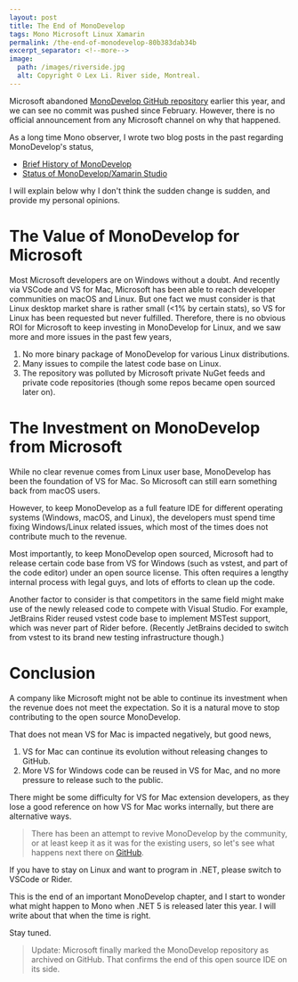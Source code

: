 ```yaml
---
layout: post
title: The End of MonoDevelop
tags: Mono Microsoft Linux Xamarin
permalink: /the-end-of-monodevelop-80b383dab34b
excerpt_separator: <!--more-->
image: 
  path: /images/riverside.jpg
  alt: Copyright © Lex Li. River side, Montreal.
---
```


Microsoft abandoned [MonoDevelop GitHub repository](https://github.com/mono/monodevelop/graphs/contributors) earlier this year, and we can see no commit was pushed since February. However, there is no official announcement from any Microsoft channel on why that happened.
<!--more-->
As a long time Mono observer, I wrote two blog posts in the past regarding MonoDevelop's status,

* [Brief History of MonoDevelop](/brief-history-of-monodevelop-93b1d4011978)
* [Status of MonoDevelop/Xamarin Studio](/status-of-monodevelop-xamarin-studio-253da80d022c)

I will explain below why I don't think the sudden change is sudden, and provide my personal opinions.

# The Value of MonoDevelop for Microsoft
Most Microsoft developers are on Windows without a doubt. And recently via VSCode and VS for Mac, Microsoft has been able to reach developer communities on macOS and Linux. But one fact we must consider is that Linux desktop market share is rather small (<1% by certain stats), so VS for Linux has been requested but never fulfilled. Therefore, there is no obvious ROI for Microsoft to keep investing in MonoDevelop for Linux, and we saw more and more issues in the past few years,

1. No more binary package of MonoDevelop for various Linux distributions.
1. Many issues to compile the latest code base on Linux.
1. The repository was polluted by Microsoft private NuGet feeds and private code repositories (though some repos became open sourced later on).

# The Investment on MonoDevelop from Microsoft
While no clear revenue comes from Linux user base, MonoDevelop has been the foundation of VS for Mac. So Microsoft can still earn something back from macOS users.

However, to keep MonoDevelop as a full feature IDE for different operating systems (Windows, macOS, and Linux), the developers must spend time fixing Windows/Linux related issues, which most of the times does not contribute much to the revenue.

Most importantly, to keep MonoDevelop open sourced, Microsoft had to release certain code base from VS for Windows (such as vstest, and part of the code editor) under an open source license. This often requires a lengthy internal process with legal guys, and lots of efforts to clean up the code.

Another factor to consider is that competitors in the same field might make use of the newly released code to compete with Visual Studio. For example, JetBrains Rider reused vstest code base to implement MSTest support, which was never part of Rider before. (Recently JetBrains decided to switch from vstest to its brand new testing infrastructure though.)

# Conclusion
A company like Microsoft might not be able to continue its investment when the revenue does not meet the expectation. So it is a natural move to stop contributing to the open source MonoDevelop.

That does not mean VS for Mac is impacted negatively, but good news,

1. VS for Mac can continue its evolution without releasing changes to GitHub.
1. More VS for Windows code can be reused in VS for Mac, and no more pressure to release such to the public.

There might be some difficulty for VS for Mac extension developers, as they lose a good reference on how VS for Mac works internally, but there are alternative ways.

> There has been an attempt to revive MonoDevelop by the community, or at least keep it as it was for the existing users, so let's see what happens next there on [GitHub](https://github.com/dotdevelop/dotdevelop/issues).

If you have to stay on Linux and want to program in .NET, please switch to VSCode or Rider.

This is the end of an important MonoDevelop chapter, and I start to wonder what might happen to Mono when .NET 5 is released later this year. I will write about that when the time is right.

Stay tuned.

> Update: Microsoft finally marked the MonoDevelop repository as archived on GitHub. That confirms the end of this open source IDE on its side.

